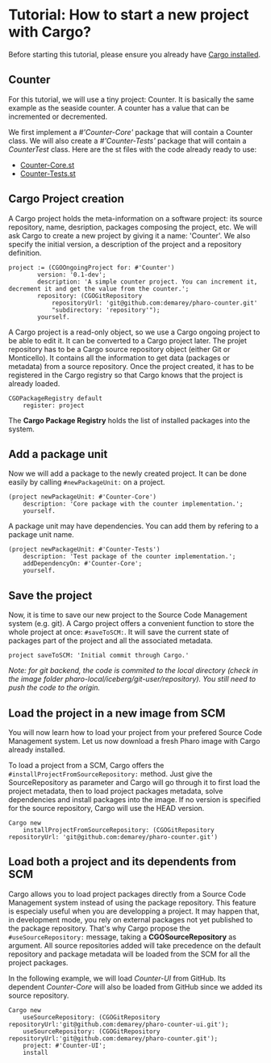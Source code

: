 # Tutorial: How to start a new project with Cargo?

Before starting this tutorial, please ensure you already have [Cargo installed](https://github.com/demarey/cargo#install-cargo).

## Counter 
For this tutorial, we will use a tiny project: Counter. It is basically the same example as the seaside counter. A counter has a value that can be incremented or decremented.

We first implement a *#'Counter-Core'* package that will contain a Counter class. We will also create a *#'Counter-Tests'* package that will contain a *CounterTest* class.
Here are the st files with the code already ready to use:
- [Counter-Core.st](./Counter-Core.st)
- [Counter-Tests.st](./Counter-Tests.st)

## Cargo Project creation
A Cargo project holds the meta-information on a software project: its source repository, name, desription, packages composing the project, etc.
We will ask Cargo to create a new project by giving it a name: 'Counter'. We also specify the initial version, a description of the project and a repository definition.
```smalltalk
project := (CGOOngoingProject for: #'Counter')
		version: '0.1-dev';
		description: 'A simple counter project. You can increment it, decrement it and get the value from the counter.';
		repository: (CGOGitRepository
			repositoryUrl: 'git@github.com:demarey/pharo-counter.git'
			"subdirectory: 'repository'");
		yourself.
```
A Cargo project is a read-only object, so we use a Cargo ongoing project to be able to edit it. It can be converted to a Cargo project later. The projet repository has to be a Cargo source repository object (either Git or Monticello). It contains all the information to get data (packages or metadata) from a source repository.
Once the project created, it has to be registered in the Cargo registry so that Cargo knows that the project is already loaded.
```smalltalk
CGOPackageRegistry default 
	register: project 
```
The **Cargo Package Registry** holds the list of installed packages into the system.

## Add a package unit
Now we will add a package to the newly created project. It can be done easily by calling `#newPackageUnit:` on a project.
```smalltalk
(project newPackageUnit: #'Counter-Core')
	description: 'Core package with the counter implementation.';
	yourself.
```
A package unit may have dependencies. You can add them by refering to a package unit name.
```smalltalk
(project newPackageUnit: #'Counter-Tests')
	description: 'Test package of the counter implementation.';
	addDependencyOn: #'Counter-Core';
	yourself.
```

## Save the project
Now, it is time to save our new project to the Source Code Management system (e.g. git). A Cargo project offers a convenient function to store the whole project at once: `#saveToSCM:`. It will save the current state of packages part of the project and all the associated metadata.
``` smalltalk
project saveToSCM: 'Initial commit through Cargo.'
```
*Note: for git backend, the code is commited to the local directory (check in the image folder pharo-local/iceberg/git-user/repository). You still need to push the code to the origin.*

## Load the project in a new image from SCM
You will now learn how to load your project from your prefered Source Code Management system. Let us now download a fresh Pharo image with Cargo already installed.

To load a project from a SCM, Cargo offers the `#installProjectFromSourceRepository:` method. Just give the SourceRepository as parameter and Cargo will go through it to first load the project metadata, then to load project packages metadata, solve dependencies and install packages into the image. If no version is specified for the source repository, Cargo will use the HEAD version.
``` smalltalk
Cargo new 
	installProjectFromSourceRepository: (CGOGitRepository repositoryUrl: 'git@github.com:demarey/pharo-counter.git')
```

## Load both a project and its dependents from SCM
Cargo allows you to load project packages directly from a Source Code Management system instead of using the package repository.
This feature is especialy useful when you are developping a project. It may happen that, in development mode, you rely on external packages not yet published to the package repository. That's why Cargo propose the `#useSourceRepository:` message, taking a **CGOSourceRepository** as argument. All source repositories added will take precedence on the default repository and package metadata will be loaded from the SCM for all the project packages.

In the following example, we will load *Counter-UI* from GitHub. Its dependent *Counter-Core* will also be loaded from GitHub since we added its source repository.
``` smalltalk
Cargo new 
	useSourceRepository: (CGOGitRepository repositoryUrl:'git@github.com:demarey/pharo-counter-ui.git');
	useSourceRepository: (CGOGitRepository repositoryUrl:'git@github.com:demarey/pharo-counter.git');
	project: #'Counter-UI';
	install
```

